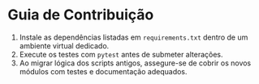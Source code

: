 # Guia de Contribuição

1. Instale as dependências listadas em `requirements.txt` dentro de um ambiente
   virtual dedicado.
2. Execute os testes com `pytest` antes de submeter alterações.
3. Ao migrar lógica dos scripts antigos, assegure-se de cobrir os novos módulos
   com testes e documentação adequados.
